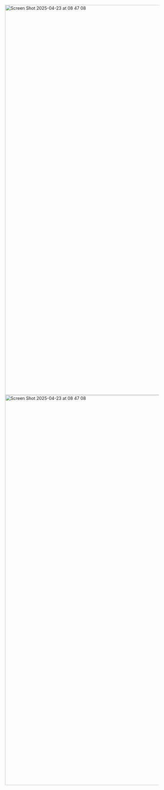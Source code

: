 <img width="1280" alt="Screen Shot 2025-04-23 at 08 47 08" src="https://github.com/user-attachments/assets/2a955e08-89ed-4d9c-b8db-c82f4eadad01" /><img width="1280" alt="Screen Shot 2025-04-23 at 08 47 08" src="https://github.com/user-attachments/assets/fd432f97-b465-4c79-945f-31827e741c26" />

